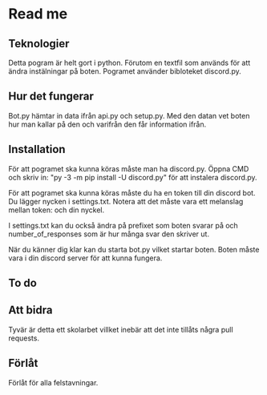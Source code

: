 # **Read me**

## Teknologier

Detta pogram är helt gort i python. Förutom en textfil som används för att ändra instälningar på boten. Pogramet använder bibloteket discord.py.

## Hur det fungerar

Bot.py hämtar in data ifrån api.py och setup.py. Med den datan vet boten hur man kallar på den och varifrån den får information ifrån. 

## Installation

För att pogramet ska kunna köras måste man ha discord.py. Öppna CMD och skriv in: "py -3 -m pip install -U discord.py" för att instalera discord.py.

För att pogramet ska kunna köras måste du ha en token till din discord bot. Du lägger nycken i settings.txt. Notera att det måste vara ett melanslag mellan token: och din nyckel.

I settings.txt kan du också ändra på prefixet som boten svarar på och number_of_responses som är hur många svar den skriver ut.

När du känner dig klar kan du starta bot.py vilket startar boten. Boten måste vara i din discord server för att kunna fungera.

## To do

## Att bidra

Tyvär är detta ett skolarbet villket inebär att det inte tillåts några pull requests.

## Förlåt

Förlåt för alla felstavningar.